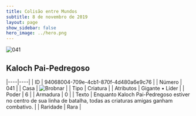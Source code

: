 ```yaml
---
title: Colisão entre Mundos
subtitle: 8 de novembro de 2019
layout: page
show_sidebar: false
hero_image: ../hero.png
---
```


![041](https://cdn.keyforgegame.com/media/card_front/pt/452_041_7VHJHWRHPHWJ_pt.png)

## Kaloch Pai-Pedregoso

|----|----|
| ID | 94068004-709e-4cb1-870f-4d480a6e9c76 |
| Número | 041 |
| Casa | ![Brobnar](https://archonarcana.com/images/thumb/e/e0/Brobnar.png/22px-Brobnar.png "Brobnar") |
| Tipo | Criatura |
| Atributos | Gigante • Líder |
| Poder | 6 |
| Armadura | 0 |
| Texto | Enquanto Kaloch Pai-Pedregoso estiver no centro de sua linha de batalha, todas as criaturas amigas ganham combativo. |
| Raridade | Rara |
